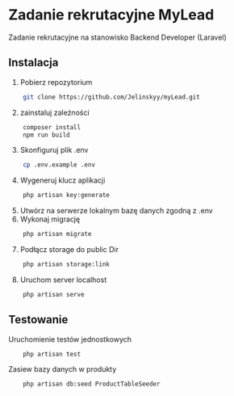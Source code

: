 # Zadanie rekrutacyjne MyLead
Zadanie rekrutacyjne na stanowisko Backend Developer (Laravel)

## Instalacja
1. Pobierz repozytorium
```bash
    git clone https://github.com/Jelinskyy/myLead.git
```
2. zainstaluj zależności
```bash
    composer install
    npm run build
```
3. Skonfiguruj plik .env
```bash
    cp .env.example .env
```
4. Wygeneruj klucz aplikacji
```bash
    php artisan key:generate
```
5. Utwórz na serwerze lokalnym bazę danych zgodną z .env
6. Wykonaj migrację
```bash
    php artisan migrate
```
7. Podłącz storage do public Dir
```bash
    php artisan storage:link
```
8. Uruchom server localhost
```bash
	php artisan serve
```
## Testowanie
Uruchomienie testów jednostkowych
```bash
	php artisan test
```
Zasiew bazy danych w produkty
```bash
	php artisan db:seed ProductTableSeeder
```
